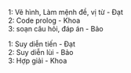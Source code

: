 1: Vẽ hình, Làm mệnh đề, vị từ - Đạt  
2: Code prolog - Khoa   
3: soạn câu hỏi, đáp án - Bảo  


1: Suy diễn tiến -  Đạt  
2: Suy diễn lùi - Bảo  
3: Hợp giải - Khoa  

